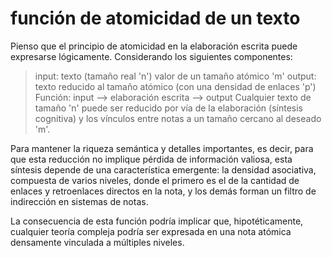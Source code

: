# función de atomicidad de un texto

Pienso que el principio de atomicidad en la elaboración escrita puede expresarse lógicamente. Considerando los siguientes componentes:

>input: texto (tamaño real 'n')
>valor de un tamaño atómico 'm'
>output: texto reducido al tamaño atómico (con una densidad de enlaces 'p')
>Función: input --> elaboración escrita --> output
>Cualquier texto de tamaño 'n' puede ser reducido por vía de la elaboración (síntesis cognitiva) y los vínculos entre notas a un tamaño cercano al deseado 'm'.

Para mantener la riqueza semántica y detalles importantes, es decir, para que esta reducción no implique pérdida de información valiosa, esta síntesis depende de una característica emergente: la densidad asociativa, compuesta de varios niveles, donde el primero es el de la cantidad de enlaces y retroenlaces directos en la nota, y los demás forman un filtro de indirección en sistemas de notas.

La consecuencia de esta función podría implicar que, hipotéticamente, cualquier teoría compleja podría ser expresada en una nota atómica densamente vinculada a múltiples niveles.

